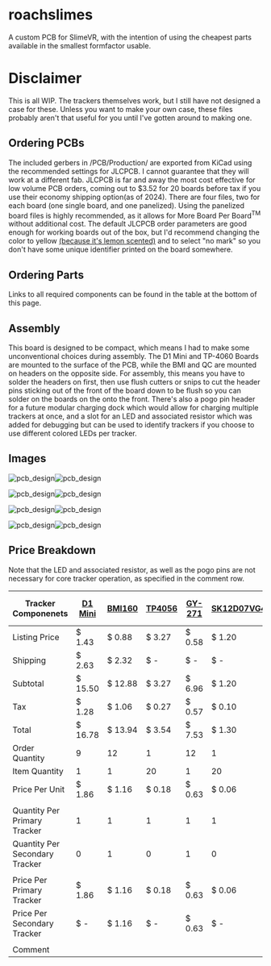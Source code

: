 # roachslimes

A custom PCB for SlimeVR, with the intention of using the cheapest parts available in the smallest formfactor usable.

# Disclaimer

This is all WIP. The trackers themselves work, but I still have not designed a case for these. Unless you want to make your own case, these files probably aren't that useful for you until I've gotten around to making one.

## Ordering PCBs

The included gerbers in /PCB/Production/ are exported from KiCad using the recommended settings for JLCPCB. I cannot guarantee that they will work at a different fab. JLCPCB is far and away the most cost effective for low volume PCB orders, coming out to $3.52 for 20 boards before tax if you use their economy shipping option(as of 2024). There are four files, two for each board (one single board, and one panelized). Using the panelized board files is highly recommended, as it allows for More Board Per Board<sup>TM</sup> without additional cost. The default JLCPCB order parameters are good enough for working boards out of the box, but I'd recommend changing the color to yellow [(because it's lemon scented)](https://x.com/MKVRiscy/status/1821870120697987492) and to select "no mark" so you don't have some unique identifier printed on the board somewhere.

## Ordering Parts

Links to all required components can be found in the table at the bottom of this page.

## Assembly

This board is designed to be compact, which means I had to make some unconventional choices during assembly. The D1 Mini and TP-4060 Boards are mounted to the surface of the PCB, while the BMI and QC are mounted on headers on the opposite side. For assembly, this means you have to solder the headers on first, then use flush cutters or snips to cut the header pins sticking out of the front of the board down to be flush so you can solder on the boards on the onto the front. There's also a pogo pin header for a future modular charging dock which would allow for charging multiple trackers at once, and a slot for an LED and associated resistor which was added for debugging but can be used to identify trackers if you choose to use different colored LEDs per tracker.

## Images

![pcb_design](Images/pcbnew_2024-10-07_12-25-15.png)![pcb_design](Images/pcbnew_2024-10-07_12-25-18.png)

![pcb_design](Images/pcbnew_2024-10-07_12-25-07.png)![pcb_design](Images/pcbnew_2024-10-07_12-25-12.png)

![pcb_design](Images/pcbnew_2024-10-07_12-21-47.png)![pcb_design](Images/pcbnew_2024-10-07_12-21-49.png)

![pcb_design](Images/pcbnew_2024-10-07_12-21-37.png)![pcb_design](Images/pcbnew_2024-10-07_12-21-40.png)

## Price Breakdown

Note that the LED and associated resistor, as well as the pogo pins are not necessary for core tracker operation, as specified in the comment row. 

| Tracker Componenets | [D1 Mini](https://www.aliexpress.us/item/32831353752.html) | [BMI160](https://www.aliexpress.us/item/1005007143698152.html) | [TP4056](https://www.aliexpress.us/item/1005006379403615.html) | [GY-271](https://www.aliexpress.us/item/1556804905.html) | [SK12D07VG4](https://www.aliexpress.us/item/3256806149664764.html) | [JST-PH-4P](https://www.aliexpress.us/item/33011797617.html) | [Pogo Female](https://www.aliexpress.us/item/3256804960956555.html) | [B5817WS](https://www.aliexpress.us/item/1005004633629467.html) | [0805 180k](https://www.aliexpress.us/item/1005007032369041.html) | [0806 620r](https://www.aliexpress.us/item/3256806846054289.html) | [0805 LED](https://www.aliexpress.us/item/3256805245629305.html) | [803450](https://www.aliexpress.us/item/1005003621836701.html) | [Wires](https://www.aliexpress.us/item/1005007558078161.html) | Motherboard | Daughterboard | Total |
| ------------------------------ | ---------------------------------------------------------- | -------------------------------------------------------------- | -------------------------------------------------------------- | -------------------------------------------------------- | ------------------------------------------------------------------ | ------------------------------------------------------------ | ------------------------------------------------------------------- | --------------------------------------------------------------- | ----------------------------------------------------------------- | ----------------------------------------------------------------- | ---------------------------------------------------------------- | -------------------------------------------------------------- | ------------------------------------------------------------- | ----------------------------- | --------------------------------- | ------------ |
| Listing Price | $ 1.43 | $ 0.88 | $ 3.27 | $ 0.58 | $ 1.20 | $ 3.79 | $ 12.93 | $ 1.20 | $ 1.05 | $ 1.05 | $ 2.47 | $ 25.99 | $ 11.93 | $ 2.00 | $ 2.00 | $ 71.77 |
| Shipping | $ 2.63 | $ 2.32 | $ \- | $ \- | $ \- | $ \- | $ \- | $ \- | $ \- | $ \- | $ \- | $ \- | $ \- | $ 1.52 | $ 1.52 | $ 7.99 |
| Subtotal | $ 15.50 | $ 12.88 | $ 3.27 | $ 6.96 | $ 1.20 | $ 3.79 | $ 12.93 | $ 1.20 | $ 1.05 | $ 1.05 | $ 2.47 | $ 25.99 | $ 11.93 | $ 3.52 | $ 3.52 | $ 107.26 |
| Tax | $ 1.28 | $ 1.06 | $ 0.27 | $ 0.57 | $ 0.10 | $ 0.31 | $ 1.07 | $ 0.10 | $ 0.09 | $ 0.09 | $ 0.20 | $ 2.14 | $ 0.98 | $ 0.29 | $ 0.29 | $ 8.85 |
| Total | $ 16.78 | $ 13.94 | $ 3.54 | $ 7.53 | $ 1.30 | $ 4.10 | $ 14.00 | $ 1.30 | $ 1.14 | $ 1.14 | $ 2.67 | $ 28.13 | $ 12.91 | $ 3.81 | $ 3.81 | $ 116.11 |
| Order Quantity | 9 | 12 | 1 | 12 | 1 | 1 | 1 | 1 | 1 | 1 | 1 | 1 | 1 | 1 | 1 | |
| Item Quantity | 1 | 1 | 20 | 1 | 20 | 100 | 20 | 100 | 100 | 100 | 600 | 10 | 12 | 20 | 40 | |
| Price Per Unit | $ 1.86 | $ 1.16 | $ 0.18 | $ 0.63 | $ 0.06 | $ 0.04 | $ 0.70 | $ 0.01 | $ 0.01 | $ 0.01 | $ 0.00 | $ 2.81 | $ 1.08 | $ 0.19 | $ 0.10 | |
| | | | | | | | | | | | | | | | | |
| Quantity Per Primary Tracker | 1 | 1 | 1 | 1 | 1 | 1 | 1 | 2 | 1 | 1 | 1 | 1 | 0 | 1 | 0 | |
| Quantity Per Secondary Tracker | 0 | 1 | 0 | 1 | 0 | 1 | 0 | 0 | 0 | 0 | 0 | 0 | 1 | 0 | 1 | |
| | | | | | | | | | | | | | | | | |
| Price Per Primary Tracker | $ 1.86 | $ 1.16 | $ 0.18 | $ 0.63 | $ 0.06 | $ 0.04 | $ 0.70 | $ 0.03 | $ 0.01 | $ 0.01 | $ 0.00 | $ 2.81 | $ \- | $ 0.19 | $ \- | $ 7.69 |
| Price Per Secondary Tracker | $ \- | $ 1.16 | $ \- | $ 0.63 | $ \- | $ 0.04 | $ \- | $ \- | $ \- | $ \- | $ \- | $ \- | $ 1.08 | $ \- | $ 0.10 | $ 3.00 |
| | | | | | | | | | | | | | | | | |
| Comment | | | | | | | Optional | | | Optional | Optional | | | | | |